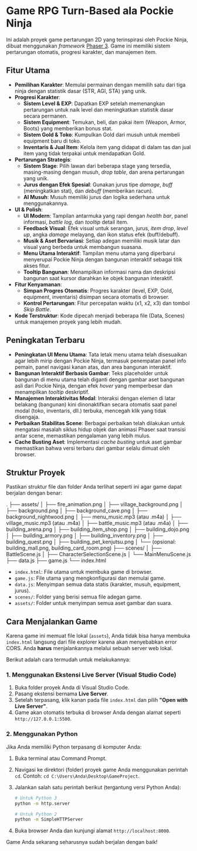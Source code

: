 # Game RPG Turn-Based ala Pockie Ninja

Ini adalah proyek game pertarungan 2D yang terinspirasi oleh Pockie Ninja, dibuat menggunakan *framework* [Phaser 3](https://phaser.io/). Game ini memiliki sistem pertarungan otomatis, progresi karakter, dan manajemen item.

## Fitur Utama

* **Pemilihan Karakter**: Memulai permainan dengan memilih satu dari tiga ninja dengan statistik dasar (STR, AGI, STA) yang unik.
* **Progresi Karakter**:
    * **Sistem Level & EXP**: Dapatkan EXP setelah memenangkan pertarungan untuk naik level dan meningkatkan statistik dasar secara permanen.
    * **Sistem Equipment**: Temukan, beli, dan pakai item (Weapon, Armor, Boots) yang memberikan bonus stat.
    * **Sistem Gold & Toko**: Kumpulkan Gold dari musuh untuk membeli equipment baru di toko.
    * **Inventaris & Jual Item**: Kelola item yang didapat di dalam tas dan jual item yang tidak terpakai untuk mendapatkan Gold.
* **Pertarungan Strategis**:
    * **Sistem Stage**: Pilih lawan dari beberapa stage yang tersedia, masing-masing dengan musuh, *drop table*, dan arena pertarungan yang unik.
    * **Jurus dengan Efek Spesial**: Gunakan jurus tipe *damage*, *buff* (meningkatkan stat), dan *debuff* (memberikan racun).
    * **AI Musuh**: Musuh memiliki jurus dan logika sederhana untuk menggunakannya.
* **UI & Polish**:
    * **UI Modern**: Tampilan antarmuka yang rapi dengan *health bar*, panel informasi, *battle log*, dan *tooltip* detail item.
    * **Feedback Visual**: Efek visual untuk serangan, jurus, *item drop*, *level up*, angka *damage* melayang, dan ikon status efek (buff/debuff).
    * **Musik & Aset Bervariasi**: Setiap adegan memiliki musik latar dan visual yang berbeda untuk membangun suasana.
    * **Menu Utama Interaktif**: Tampilan menu utama yang diperbarui menyerupai Pockie Ninja dengan bangunan interaktif sebagai titik akses fitur.
    * **Tooltip Bangunan**: Menampilkan informasi nama dan deskripsi bangunan saat kursor diarahkan ke objek bangunan interaktif.
* **Fitur Kenyamanan**:
    * **Simpan Progres Otomatis**: Progres karakter (level, EXP, Gold, equipment, inventaris) disimpan secara otomatis di browser.
    * **Kontrol Pertarungan**: Fitur percepatan waktu (x1, x2, x3) dan tombol *Skip Battle*.
* **Kode Terstruktur**: Kode dipecah menjadi beberapa file (Data, Scenes) untuk manajemen proyek yang lebih mudah.

## Peningkatan Terbaru

* **Peningkatan UI Menu Utama**: Tata letak menu utama telah disesuaikan agar lebih mirip dengan Pockie Ninja, termasuk penempatan panel info pemain, panel navigasi kanan atas, dan area bangunan interaktif.
* **Bangunan Interaktif Berbasis Gambar**: Teks placeholder untuk bangunan di menu utama telah diganti dengan gambar aset bangunan asli dari Pockie Ninja, dengan efek *hover* yang memperbesar dan menampilkan *tooltip* deskriptif.
* **Manajemen Interaktivitas Modal**: Interaksi dengan elemen di latar belakang (bangunan) kini dinonaktifkan secara otomatis saat panel modal (toko, inventaris, dll.) terbuka, mencegah klik yang tidak disengaja.
* **Perbaikan Stabilitas Scene**: Berbagai perbaikan telah dilakukan untuk mengatasi masalah siklus hidup objek dan animasi Phaser saat transisi antar scene, memastikan pengalaman yang lebih mulus.
* **Cache Busting Aset**: Implementasi *cache busting* untuk aset gambar memastikan bahwa versi terbaru dari gambar selalu dimuat oleh browser.

## Struktur Proyek

Pastikan struktur file dan folder Anda terlihat seperti ini agar game dapat berjalan dengan benar:


.
├── assets/
│   ├── fire_animation.png
│   ├── village_background.png
│   ├── background.png
│   ├── background_cave.png
│   ├── background_nightwood.png
│   ├── menu_music.mp3 (atau .m4a)
│   ├── village_music.mp3 (atau .m4a)
│   ├── battle_music.mp3 (atau .m4a)
│   ├── building_arena.png
│   ├── building_item_shop.png
│   ├── building_dojo.png
│   ├── building_armory.png
│   ├── building_inventory.png
│   ├── building_quest.png
│   ├── building_pet_kenjutsu.png
│   └── (opsional: building_mall.png, building_card_room.png)
├── scenes/
│   ├── BattleScene.js
│   ├── CharacterSelectionScene.js
│   └── MainMenuScene.js
├── data.js
├── game.js
└── index.html


-   `index.html`: File utama untuk membuka game di browser.
-   `game.js`: File utama yang mengkonfigurasi dan memulai game.
-   `data.js`: Menyimpan semua data statis (karakter, musuh, equipment, jurus).
-   `scenes/`: Folder yang berisi semua file adegan game.
-   `assets/`: Folder untuk menyimpan semua aset gambar dan suara.

## Cara Menjalankan Game

Karena game ini memuat file lokal (`assets`), Anda tidak bisa hanya membuka `index.html` langsung dari file explorer karena akan menyebabkan error CORS. Anda **harus** menjalankannya melalui sebuah server web lokal.

Berikut adalah cara termudah untuk melakukannya:

### 1. Menggunakan Ekstensi Live Server (Visual Studio Code)

1.  Buka folder proyek Anda di Visual Studio Code.
2.  Pasang ekstensi bernama **Live Server**.
3.  Setelah terpasang, klik kanan pada file `index.html` dan pilih **"Open with Live Server"**.
4.  Game akan otomatis terbuka di browser Anda dengan alamat seperti `http://127.0.0.1:5500`.

### 2. Menggunakan Python

Jika Anda memiliki Python terpasang di komputer Anda:

1.  Buka terminal atau Command Prompt.
2.  Navigasi ke direktori (folder) proyek game Anda menggunakan perintah `cd`. Contoh: `cd C:\Users\Anda\Desktop\GameProject`.
3.  Jalankan salah satu perintah berikut (tergantung versi Python Anda):

    ```bash
    # Untuk Python 3
    python -m http.server

    # Untuk Python 2
    python -m SimpleHTTPServer
    ```
4.  Buka browser Anda dan kunjungi alamat `http://localhost:8000`.

Game Anda sekarang seharusnya sudah berjalan dengan baik!
